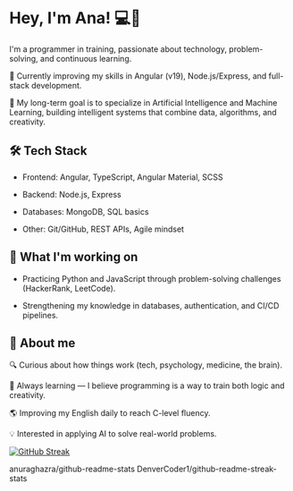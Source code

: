
# Hey, I'm Ana! 💻💜

I'm a programmer in training, passionate about technology, problem-solving, and continuous learning.

🌱 Currently improving my skills in Angular (v19), Node.js/Express, and full-stack development.

🤖 My long-term goal is to specialize in Artificial Intelligence and Machine Learning, building intelligent systems that combine data, algorithms, and creativity.




##   🛠️ Tech Stack
- Frontend: Angular, TypeScript, Angular Material, SCSS

- Backend: Node.js, Express

- Databases: MongoDB, SQL basics

- Other: Git/GitHub, REST APIs, Agile mindset
## 🚀 What I'm working on
- Practicing Python and JavaScript through problem-solving challenges (HackerRank, LeetCode).

- Strengthening my knowledge in databases, authentication, and CI/CD pipelines.
## 💫 About me
🔍 Curious about how things work (tech, psychology, medicine, the brain).

📖 Always learning — I believe programming is a way to train both logic and creativity.

🌎 Improving my English daily to reach C-level fluency.

💡 Interested in applying AI to solve real-world problems.

[![GitHub Streak](https://github-readme-streak-stats.herokuapp.com?user=Yeli-bug&theme=ocean-dark)](https://git.io/streak-stats)

anuraghazra/github-readme-stats
DenverCoder1/github-readme-streak-stats
